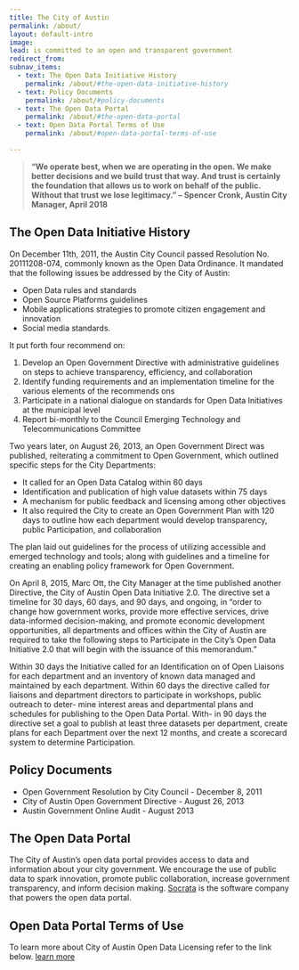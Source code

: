 ```yaml
---
title: The City of Austin
permalink: /about/
layout: default-intro
image:
lead: is committed to an open and transparent government
redirect_from:
subnav_items:
  - text: The Open Data Initiative History
    permalink: /about/#the-open-data-initiative-history
  - text: Policy Documents
    permalink: /about/#policy-documents
  - text: The Open Data Portal
    permalink: /about/#the-open-data-portal
  - text: Open Data Portal Terms of Use
    permalink: /about/#open-data-portal-terms-of-use

---
```


> **“We operate best, when we are operating in the open. We make better decisions and we build trust that way. And trust is certainly the foundation that allows us to work on behalf of the public. Without that trust we lose legitimacy.” – Spencer Cronk, Austin City Manager, April 2018**


## The Open Data Initiative History
On December 11th, 2011, the Austin City Council passed Resolution No. 20111208-074, commonly known as the Open Data Ordinance. It mandated that the following issues be addressed by the City of Austin:
- Open Data rules and standards
- Open Source Platforms guidelines
- Mobile applications strategies to promote citizen engagement and innovation
- Social media standards.

It put forth four recommend on:
1. Develop an Open Government Directive with administrative guidelines on steps to achieve transparency, efficiency, and collaboration
2. Identify funding requirements and an implementation  timeline for the various elements of the recommends ons
3. Participate in a national dialogue on standards for Open Data Initiatives at the municipal level
4. Report bi-monthly to the Council Emerging Technology and Telecommunications Committee

Two years later, on August 26, 2013, an Open Government Direct was published, reiterating a commitment to Open Government, which outlined specific steps for the City Departments:
- It called for an Open Data Catalog within 60 days
- Identification and publication of high value datasets within 75 days
- A mechanism for public feedback and licensing among other objectives
- It also required the City to create an Open Government Plan with 120 days to outline how each department would develop transparency, public Participation, and collaboration

The plan laid out guidelines for the process of utilizing accessible and emerged technology and tools; along with guidelines and a timeline for creating an enabling policy framework for Open Government.

On April 8, 2015, Marc Ott, the City Manager at the time published another Directive, the City of Austin Open Data Initiative 2.0. The directive set a  timeline for 30 days, 60 days, and 90 days, and ongoing, in “order to change how government works, provide more effective services, drive data-informed decision-making, and promote economic development opportunities, all departments and offices within the City of Austin are required to take the following steps to Participate in the City’s Open Data Initiative 2.0 that will begin with the issuance of this memorandum.”

Within 30 days the Initiative called for an Identification on of Open Liaisons for each department and an inventory of known data managed and maintained by each department. Within 60 days the directive called for liaisons and department directors to participate in workshops, public outreach to deter- mine interest areas and departmental plans and schedules for publishing to the Open Data Portal. With- in 90 days the directive set a goal to publish at least three datasets per department, create plans for each Department over the next 12 months, and create a scorecard system to determine Participation.


## Policy Documents
- Open Government Resolution by City Council - December 8, 2011
- City of Austin Open Government Directive - August 26, 2013
- Austin Government Online Audit - August 2013

## The Open Data Portal
The City of Austin’s open data portal provides access to data and information about your city government. We encourage the use of public data to spark innovation, promote public collaboration, increase government transparency, and inform decision making. <a href="https://support.socrata.com/hc/en-us">Socrata</a> is the software company that powers the open data portal.

## Open Data Portal Terms of Use
To learn more about City of Austin Open Data Licensing refer to the link below.
<a href="http://www.austintexas.gov/coa-open-data-licensing">learn more</a>
